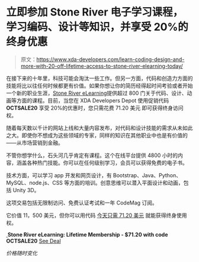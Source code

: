 # 立即参加 Stone River 电子学习课程，学习编码、设计等知识，并享受 20%的终身优惠

> 原文：<https://www.xda-developers.com/learn-coding-design-and-more-with-20-off-lifetime-access-to-stone-river-elearning-today/>

在接下来的十年里，科技可能会淘汰一些工作。但另一方面，代码和创造力方面的技能将比以往任何时候都更有价值。如果你想让你的简历经得起时间考验或者开始一个新的职业生涯，[Stone River eLearning](https://depot.xda-developers.com/sales/stone-river-elearning-lifetime-membership-2?utm_source=xda-developers.com&utm_medium=referral&utm_campaign=stone-river-elearning-lifetime-membership-2&utm_term=scsf-439538&utm_content=a0x1P000004YXGrQAO&scsonar=1)提供超过 800 门关于代码、设计、动画等方面的课程。目前，当您在 XDA Developers Depot 使用促销代码 **OCTSALE20** 享受 20%的优惠时，您只需花费 71.20 美元 即可获得终身访问权。

随着每天数以千计的网站上线和大量内容发布，对代码和设计技能的需求从未如此之大。即使你不想成为这些领域的专家，同样的知识在其他职业中也是有价值的——从市场营销到金融。

不管你想学什么，石头河几乎肯定有课程。这个在线平台提供 4800 小时的内容，涵盖各种热门技能。你可以在任何级别学习，会员可以获得免费的电子书。

技术方面，可以学习 app 开发和网页设计，有 Bootstrap、Java、Python、MySQL、node.js、CSS 等方面的培训。创意思维可以潜入平面设计和动画，包括 Unity 3D。

这项交易包括无限制访问、免费认证考试和一年 CodeMag 订阅。

它价值 11，500 美元，但你可以用代码 [今天只需 71.20 美元](https://depot.xda-developers.com/sales/stone-river-elearning-lifetime-membership-2?utm_source=xda-developers.com&utm_medium=referral&utm_campaign=stone-river-elearning-lifetime-membership-2&utm_term=scsf-439538&utm_content=a0x1P000004YXGrQAO&scsonar=1) 就能获得终身使用权。

[ ](https://depot.xda-developers.com/sales/stone-river-elearning-lifetime-membership-2?utm_source=xda-developers.com&utm_medium=referral-cta&utm_campaign=stone-river-elearning-lifetime-membership-2&utm_term=scsf-439538&utm_content=a0x1P000004YXGrQAO&scsonar=1)**Stone River eLearning: Lifetime Membership - $71.20 with code OCTSALE20** [See Deal](https://depot.xda-developers.com/sales/stone-river-elearning-lifetime-membership-2?utm_source=xda-developers.com&utm_medium=referral-cta&utm_campaign=stone-river-elearning-lifetime-membership-2&utm_term=scsf-439538&utm_content=a0x1P000004YXGrQAO&scsonar=1)

*价格随时变化*